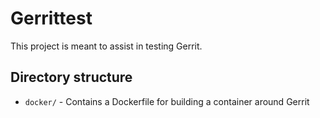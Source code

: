 # Gerrittest

This project is meant to assist in testing Gerrit.

## Directory structure

* `docker/` - Contains a Dockerfile for building a container around
  Gerrit
